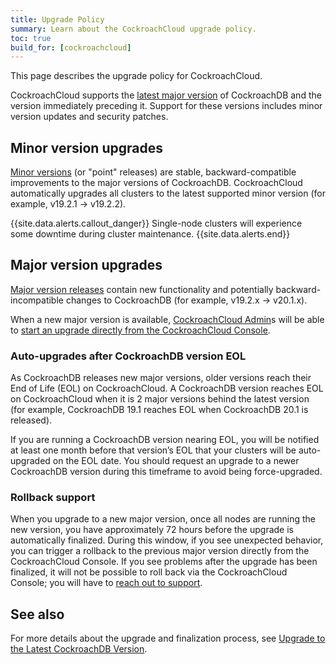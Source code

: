 ```yaml
---
title: Upgrade Policy
summary: Learn about the CockroachCloud upgrade policy.
toc: true
build_for: [cockroachcloud]
---
```


This page describes the upgrade policy for CockroachCloud.

CockroachCloud supports the [latest major version](https://www.cockroachlabs.com/docs/stable/) of CockroachDB and the version immediately preceding it. Support for these versions includes minor version updates and security patches.

## Minor version upgrades
[Minor versions](https://www.cockroachlabs.com/docs/releases/) (or "point" releases) are stable, backward-compatible improvements to the major versions of CockroachDB. CockroachCloud automatically upgrades all clusters to the latest supported minor version (for example, v19.2.1 → v19.2.2).

{{site.data.alerts.callout_danger}}
Single-node clusters will experience some downtime during cluster maintenance.
{{site.data.alerts.end}}

## Major version upgrades

[Major version releases](https://www.cockroachlabs.com/docs/releases/) contain new functionality and potentially backward-incompatible changes to CockroachDB (for example, v19.2.x → v20.1.x).

When a new major version is available, [CockroachCloud Admin](cockroachcloud-console-access-management.html#console-admin)s will be able to [start an upgrade directly from the CockroachCloud Console](cockroachcloud-upgrade-to-v20.1.html).

### Auto-upgrades after CockroachDB version EOL

As CockroachDB releases new major versions, older versions reach their End of Life (EOL) on CockroachCloud. A CockroachDB version reaches EOL on CockroachCloud when it is 2 major versions behind the latest version (for example, CockroachDB 19.1 reaches EOL when CockroachDB 20.1 is released).

If you are running a CockroachDB version nearing EOL, you will be notified at least one month before that version’s EOL that your clusters will be auto-upgraded on the EOL date. You should request an upgrade to a newer CockroachDB version during this timeframe to avoid being force-upgraded.

### Rollback support

When you upgrade to a new major version, once all nodes are running the new version, you have approximately 72 hours before the upgrade is automatically finalized. During this window, if you see unexpected behavior, you can trigger a rollback to the previous major version directly from the CockroachCloud Console. If you see problems after the upgrade has been finalized, it will not be possible to roll back via the CockroachCloud Console; you will have to [reach out to support](https://support.cockroachlabs.com/hc/en-us/requests/new).

## See also

For more details about the upgrade and finalization process, see [Upgrade to the Latest CockroachDB Version](cockroachcloud-upgrade-to-v20.1.html).
